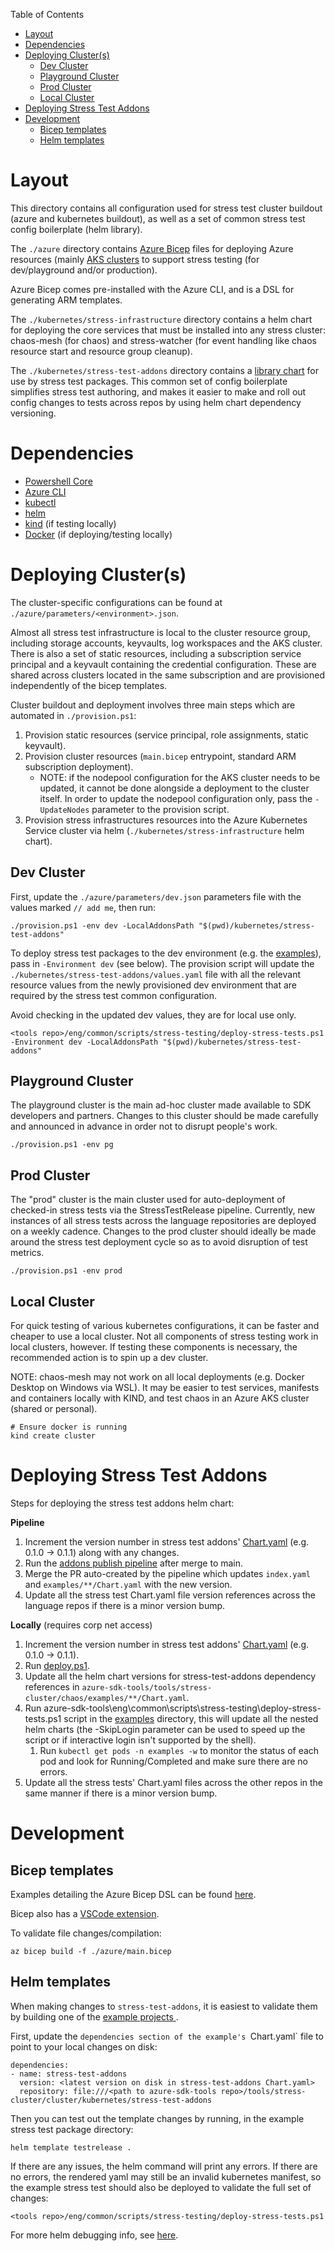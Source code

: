Table of Contents
* [Layout](#layout)
* [Dependencies](#dependencies)
* [Deploying Cluster(s)](#deploying-clusters)
   * [Dev Cluster](#dev-cluster)
   * [Playground Cluster](#playground-cluster)
   * [Prod Cluster](#prod-cluster)
   * [Local Cluster](#local-cluster)
* [Deploying Stress Test Addons](#deploying-stress-test-addons)
* [Development](#development)
   * [Bicep templates](#bicep-templates)
   * [Helm templates](#helm-templates)


# Layout

This directory contains all configuration used for stress test cluster buildout (azure and kubernetes buildout), as well
as a set of common stress test config boilerplate (helm library).

The `./azure` directory contains [Azure Bicep](https://docs.microsoft.com/azure/azure-resource-manager/bicep/overview)
files for deploying Azure resources (mainly [AKS clusters](https://azure.microsoft.com/services/kubernetes-service/)
to support stress testing (for dev/playground and/or production).

Azure Bicep comes pre-installed with the Azure CLI, and is a DSL for generating ARM templates.

The `./kubernetes/stress-infrastructure` directory contains a helm chart for deploying the core services
that must be installed into any stress cluster: chaos-mesh (for chaos) and stress-watcher (for event handling like chaos
resource start and resource group cleanup).

The `./kubernetes/stress-test-addons` directory contains a [library chart](https://helm.sh/docs/topics/library_charts/)
for use by stress test packages. This common set of config boilerplate simplifies stress test authoring, and makes it
easier to make and roll out config changes to tests across repos by using helm chart dependency versioning.


# Dependencies

- [Powershell Core](https://docs.microsoft.com/powershell/scripting/install/installing-powershell-core-on-linux?view=powershell-7.1)
- [Azure CLI](https://docs.microsoft.com/cli/azure/install-azure-cli)
- [kubectl](https://kubernetes.io/docs/tasks/tools/#kubectl)
- [helm](https://helm.sh)
- [kind](https://github.com/kubernetes-sigs/kind/releases) (if testing locally)
- [Docker](https://docs.docker.com/get-docker/) (if deploying/testing locally)


# Deploying Cluster(s)

The cluster-specific configurations can be found at `./azure/parameters/<environment>.json`.

Almost all stress test infrastructure is local to the cluster resource group, including storage accounts, keyvaults,
log workspaces and the AKS cluster. There is also a set of static resources, including a subscription service principal
and a keyvault containing the credential configuration. These are shared across clusters located in the same subscription
and are provisioned independently of the bicep templates.

Cluster buildout and deployment involves three main steps which are automated in `./provision.ps1`:

1. Provision static resources (service principal, role assignments, static keyvault).
1. Provision cluster resources (`main.bicep` entrypoint, standard ARM subscription deployment).
    - NOTE: if the nodepool configuration for the AKS cluster needs to be updated, it cannot be done
      alongside a deployment to the cluster itself. In order to update the nodepool configuration only, pass
      the `-UpdateNodes` parameter to the provision script.
1. Provision stress infrastructures resources into the Azure Kubernetes Service cluster via helm
   (`./kubernetes/stress-infrastructure` helm chart).


## Dev Cluster

First, update the `./azure/parameters/dev.json` parameters file with the values marked `// add me`, then run:

```
./provision.ps1 -env dev -LocalAddonsPath "$(pwd)/kubernetes/stress-test-addons"
```

To deploy stress test packages to the dev environment
(e.g. the [examples](https://github.com/Azure/bicep/tree/main/docs/examples)), pass in `-Environment dev` (see below).
The provision script will update the `./kubernetes/stress-test-addons/values.yaml` file with all the relevant
resource values from the newly provisioned dev environment that are required by the stress test common configuration.

Avoid checking in the updated dev values, they are for local use only.

```
<tools repo>/eng/common/scripts/stress-testing/deploy-stress-tests.ps1 -Environment dev -LocalAddonsPath "$(pwd)/kubernetes/stress-test-addons"
```

## Playground Cluster

The playground cluster is the main ad-hoc cluster made available to SDK developers and partners. Changes to this cluster
should be made carefully and announced in advance in order not to disrupt people's work.

```
./provision.ps1 -env pg
```

## Prod Cluster

The "prod" cluster is the main cluster used for auto-deployment of checked-in stress tests via the StressTestRelease pipeline.
Currently, new instances of all stress tests across the language repositories are deployed on a weekly cadence.
Changes to the prod cluster should ideally be made around the stress test deployment cycle so as to avoid disruption
of test metrics.

```
./provision.ps1 -env prod
```

## Local Cluster

For quick testing of various kubernetes configurations, it can be faster and cheaper to use a local cluster.
Not all components of stress testing work in local clusters, however. If testing these components is necessary, the
recommended action is to spin up a dev cluster.

NOTE: chaos-mesh may not work on all local deployments (e.g. Docker Desktop on Windows via WSL).
It may be easier to test services, manifests and containers locally with KIND, and test chaos
in an Azure AKS cluster (shared or personal).

```
# Ensure docker is running
kind create cluster
```

# Deploying Stress Test Addons

Steps for deploying the stress test addons helm chart:

**Pipeline**

1. Increment the version number in stress test addons' [Chart.yaml](https://github.com/Azure/azure-sdk-tools/blob/main/tools/stress-cluster/cluster/kubernetes/stress-test-addons/Chart.yaml) (e.g. 0.1.0 -> 0.1.1) along with any changes.
1. Run the [addons publish pipeline](https://dev.azure.com/azure-sdk/internal/_build?definitionId=7476&_a=summary) after merge to main.
1. Merge the PR auto-created by the pipeline which updates `index.yaml` and `examples/**/Chart.yaml` with the new version.
1. Update all the stress test Chart.yaml file version references across the language repos if there is a minor version bump.

**Locally** (requires corp net access)

1. Increment the version number in stress test addons' [Chart.yaml](https://github.com/Azure/azure-sdk-tools/blob/main/tools/stress-cluster/cluster/kubernetes/stress-test-addons/Chart.yaml) (e.g. 0.1.0 -> 0.1.1).
1. Run [deploy.ps1](https://github.com/Azure/azure-sdk-tools/blob/main/tools/stress-cluster/cluster/kubernetes/stress-test-addons/deploy.ps1).
1. Update all the helm chart versions for stress-test-addons dependency references in `azure-sdk-tools/tools/stress-cluster/chaos/examples/**/Chart.yaml`.
1. Run azure-sdk-tools\eng\common\scripts\stress-testing\deploy-stress-tests.ps1 script in the [examples](https://github.com/Azure/azure-sdk-tools/tree/main/tools/stress-cluster/chaos/examples) directory, this will update all the nested helm charts (the -SkipLogin parameter can be used to speed up the script or if interactive login isn't supported by the shell).
   1. Run `kubectl get pods -n examples -w` to monitor the status of each pod and look for Running/Completed and make sure there are no errors.
1. Update all the stress tests' Chart.yaml files across the other repos in the same manner if there is a minor version bump.

# Development

## Bicep templates

Examples detailing the Azure Bicep DSL can be found [here](https://github.com/Azure/bicep/tree/main/docs/examples).

Bicep also has a [VSCode extension](https://marketplace.visualstudio.com/items?itemName=ms-azuretools.vscode-bicep).

To validate file changes/compilation:

```
az bicep build -f ./azure/main.bicep
```

## Helm templates

When making changes to `stress-test-addons`, it is easiest to validate them by building one of the [example projects
](https://github.com/Azure/azure-sdk-tools/tree/main/tools/stress-cluster/chaos/examples).

First, update the `dependencies section of the example's `Chart.yaml` file to point to your local changes on disk:

```
dependencies:
- name: stress-test-addons
  version: <latest version on disk in stress-test-addons Chart.yaml>
  repository: file:///<path to azure-sdk-tools repo>/tools/stress-cluster/cluster/kubernetes/stress-test-addons
```

Then you can test out the template changes by running, in the example stress test package directory:

```
helm template testrelease .
```

If there are any issues, the helm command will print any errors. If there are no errors, the rendered yaml
may still be an invalid kubernetes manifest, so the example stress test should also be deployed to validate
the full set of changes:

```
<tools repo>/eng/common/scripts/stress-testing/deploy-stress-tests.ps1
```

For more helm debugging info, see [here](https://helm.sh/docs/chart_template_guide/debugging/).

